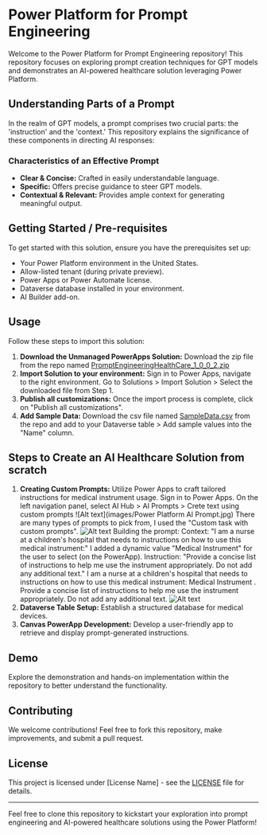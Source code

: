 # Power Platform for Prompt Engineering

Welcome to the Power Platform for Prompt Engineering repository! This repository focuses on exploring prompt creation techniques for GPT models and demonstrates an AI-powered healthcare solution leveraging Power Platform.

## Understanding Parts of a Prompt

In the realm of GPT models, a prompt comprises two crucial parts: the 'instruction' and the 'context.' This repository explains the significance of these components in directing AI responses:

### Characteristics of an Effective Prompt

- **Clear & Concise:** Crafted in easily understandable language.
- **Specific:** Offers precise guidance to steer GPT models.
- **Contextual & Relevant:** Provides ample context for generating meaningful output.

## Getting Started / Pre-requisites

To get started with this solution, ensure you have the prerequisites set up:

- Your Power Platform environment in the United States.
- Allow-listed tenant (during private preview).
- Power Apps or Power Automate license.
- Dataverse database installed in your environment.
- AI Builder add-on.

## Usage

Follow these steps to import this solution:

1. **Download the Unmanaged PowerApps Solution:** Download the zip file from the repo named [PromptEngineeringHealthCare_1_0_0_2.zip](PromptEngineeringHealthCare_1_0_0_2.zip)
2. **Import Solution to your environment:** Sign in to Power Apps, navigate to the right environment. Go to Solutions > Import Solution > Select the downloaded file from Step 1.
3. **Publish all customizations:** Once the import process is complete, click on "Publish all customizations".
4. **Add Sample Data:** Download the csv file named [SampleData.csv](SampleData.csv) from the repo and add to your Dataverse table > Add sample values into the "Name" column.

## Steps to Create an AI Healthcare Solution from scratch

1. **Creating Custom Prompts:** Utilize Power Apps to craft tailored instructions for medical instrument usage.
  Sign in to Power Apps. On the left navigation panel, select AI Hub > AI Prompts  > Crete text using custom prompts
  ![Alt text](images/Power Platform AI Prompt.jpg)
  There are many types of prompts to pick from, I used the "Custom task with custom prompts".
  ![Alt text]()
  Building the prompt:
  Context: "I am a nurse at a children's hospital that needs to instructions on how to use this medical instrument:" I added a dynamic value "Medical Instrument" for the user to select (on the PowerApp).
  Instruction: "Provide a concise list of instructions to help me use the instrument appropriately. Do not add any additional text."
  I am a nurse at a children's hospital that needs to instructions on how to use this medical instrument: Medical Instrument . Provide a concise list of instructions to help me use the instrument appropriately. Do not add any additional text.
  ![Alt text]()
3. **Dataverse Table Setup:** Establish a structured database for medical devices.
4. **Canvas PowerApp Development:** Develop a user-friendly app to retrieve and display prompt-generated instructions.

## Demo

Explore the demonstration and hands-on implementation within the repository to better understand the functionality.

## Contributing

We welcome contributions! Feel free to fork this repository, make improvements, and submit a pull request.

## License

This project is licensed under [License Name] - see the [LICENSE](LICENSE) file for details.

---

Feel free to clone this repository to kickstart your exploration into prompt engineering and AI-powered healthcare solutions using the Power Platform!
